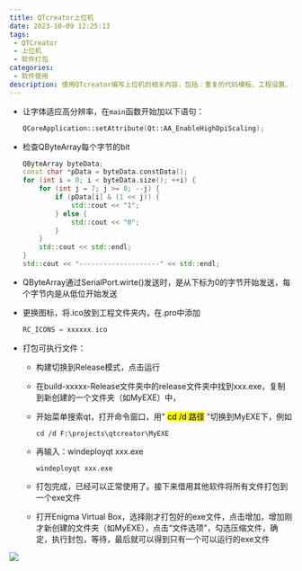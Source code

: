 ```yaml
---
title: QTcreator上位机
date: 2023-10-09 12:25:13
tags:
 - QTCreator
 - 上位机
 - 软件打包
categories:
 - 软件使用
description: 使用QTcreator编写上位机的相关内容，包括：重复的代码模板、工程设置、打包程序等
---
```


- 让字体适应高分辨率，在`main`函数开始加以下语句：

  ```cpp
  QCoreApplication::setAttribute(Qt::AA_EnableHighDpiScaling);
  ```
  
- 检查QByteArray每个字节的bit

  ```cpp
  QByteArray byteData;
  const char *pData = byteData.constData();
  for (int i = 0; i < byteData.size(); ++i) {
      for (int j = 7; j >= 0; --j) {
          if (pData[i] & (1 << j)) {
              std::cout << "1";
          } else {
              std::cout << "0";
          }
      }
      std::cout << std::endl;
  }
  std::cout << "--------------------" << std::endl;
  ```

- QByteArray通过SerialPort.wirte()发送时，是从下标为0的字节开始发送，每个字节内是从低位开始发送

- 更换图标，将.ico放到工程文件夹内，在.pro中添加

  ```c++
  RC_ICONS = xxxxxx.ico
  ```

- 打包可执行文件：

  - 构建切换到Release模式，点击运行

  - 在build-xxxxx-Release文件夹中的release文件夹中找到xxx.exe，复制到新创建的一个文件夹（如MyEXE）中，

  - 开始菜单搜索qt，打开命令窗口，用" <mark>cd /d 路径</mark> "切换到MyEXE下，例如

    ```
    cd /d F:\projects\qtcreator\MyEXE
    ```

  - 再输入：windeployqt xxx.exe

    ```
    windeployqt xxx.exe
    ```

  - 打包完成，已经可以正常使用了。接下来借用其他软件将所有文件打包到一个exe文件

  - 打开Enigma Virtual Box，选择刚才打包好的exe文件，点击增加，增加刚才新创建的文件夹（如MyEXE），点击“文件选项”，勾选压缩文件，确定，执行封包，等待，最后就可以得到只有一个可以运行的exe文件

![](image-20230412122755410.png)
